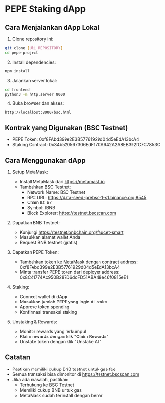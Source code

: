 # PEPE Staking dApp

## Cara Menjalankan dApp Lokal

1. Clone repository ini:
```bash
git clone [URL_REPOSITORY]
cd pepe-project
```

2. Install dependencies:
```bash
npm install
```

3. Jalankan server lokal:
```bash
cd frontend
python3 -m http.server 8000
```

4. Buka browser dan akses:
```
http://localhost:8000/bsc.html
```

## Kontrak yang Digunakan (BSC Testnet)

- PEPE Token: 0xf8FAbd399e2E3B57761929d04d5eEdA13bcA4
- Staking Contract: 0x34b520567306EdF17CA642A2A8EB392fC7C7853C

## Cara Menggunakan dApp

1. Setup MetaMask:
   - Install MetaMask dari https://metamask.io
   - Tambahkan BSC Testnet:
     * Network Name: BSC Testnet
     * RPC URL: https://data-seed-prebsc-1-s1.binance.org:8545
     * Chain ID: 97
     * Symbol: tBNB
     * Block Explorer: https://testnet.bscscan.com

2. Dapatkan BNB Testnet:
   - Kunjungi https://testnet.bnbchain.org/faucet-smart
   - Masukkan alamat wallet Anda
   - Request BNB testnet (gratis)

3. Dapatkan PEPE Token:
   - Tambahkan token ke MetaMask dengan contract address: 0xf8FAbd399e2E3B57761929d04d5eEdA13bcA4
   - Minta transfer PEPE token dari deployer address: 0x8C41774Ac950B287D6dcFD51ABA48e46f0815eE1

4. Staking:
   - Connect wallet di dApp
   - Masukkan jumlah PEPE yang ingin di-stake
   - Approve token spending
   - Konfirmasi transaksi staking

5. Unstaking & Rewards:
   - Monitor rewards yang terkumpul
   - Klaim rewards dengan klik "Claim Rewards"
   - Unstake token dengan klik "Unstake All"

## Catatan

- Pastikan memiliki cukup BNB testnet untuk gas fee
- Semua transaksi bisa dimonitor di https://testnet.bscscan.com
- Jika ada masalah, pastikan:
  * Terhubung ke BSC Testnet
  * Memiliki cukup BNB untuk gas
  * MetaMask sudah terinstall dengan benar
